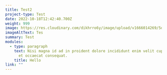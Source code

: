 ```yaml
---
title: Test2
project-type: Test
date: 2022-10-18T12:42:40.700Z
weight: 999
image: https://res.cloudinary.com/dikhrro6y/image/upload/v1666014269/5db8d840366cf1352cbf8880_macbook-pro-and-iphone-x-mockup-scene_neydzc.jpg
imageAltText: Tes
summary: Test
modules:
  - type: paragraph
    text: Nisi magna id ad in proident dolore incididunt enim velit cupidatat amet
      et occaecat consequat.
    title: Hello
link: ""
---
```

